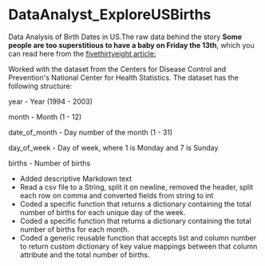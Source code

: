 # DataAnalyst_ExploreUSBirths
Data Analysis of Birth Dates in US.The raw data behind the story **Some people are too superstitious to have a baby on Friday the 13th**, which you can read here from the [fivethirtyeight article:](https://fivethirtyeight.com/features/some-people-are-too-superstitious-to-have-a-baby-on-friday-the-13th/)

Worked with the dataset from the Centers for Disease Control and Prevention's National Center for Health Statistics. The dataset has the following structure:

year - Year (1994 - 2003)

month - Month (1 - 12)

date_of_month - Day number of the month (1 - 31)

day_of_week - Day of week, where 1 is Monday and 7 is Sunday 

births - Number of births 


- Added descriptive Markdown text
- Read a csv file to a String, split it on newline, removed the header, split each row on comma and converted fields from string to int
- Coded a specific function that returns a dictionary containing the total number of births for each unique day of the week.
- Coded a specific function that returns a dictionary containing the total number of births for each month.
- Coded a generic reusable function that accepts list and column number to return custom dictionary of key value mappings between that column attribute and the total number of births.
